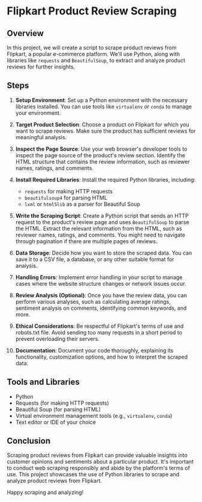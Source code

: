 # Flipkart Product Review Scraping

## Overview

In this project, we will create a script to scrape product reviews from Flipkart, a popular e-commerce platform. We'll use Python, along with libraries like `requests` and `BeautifulSoup`, to extract and analyze product reviews for further insights.

## Steps

1. **Setup Environment**: Set up a Python environment with the necessary libraries installed. You can use tools like `virtualenv` or `conda` to manage your environment.

2. **Target Product Selection**: Choose a product on Flipkart for which you want to scrape reviews. Make sure the product has sufficient reviews for meaningful analysis.

3. **Inspect the Page Source**: Use your web browser's developer tools to inspect the page source of the product's review section. Identify the HTML structure that contains the review information, such as reviewer names, ratings, and comments.

4. **Install Required Libraries**: Install the required Python libraries, including:
   - `requests` for making HTTP requests
   - `beautifulsoup4` for parsing HTML
   - `lxml` or `html5lib` as a parser for Beautiful Soup

5. **Write the Scraping Script**: Create a Python script that sends an HTTP request to the product's review page and uses `BeautifulSoup` to parse the HTML. Extract the relevant information from the HTML, such as reviewer names, ratings, and comments. You might need to navigate through pagination if there are multiple pages of reviews.

6. **Data Storage**: Decide how you want to store the scraped data. You can save it to a CSV file, a database, or any other suitable format for analysis.

7. **Handling Errors**: Implement error handling in your script to manage cases where the website structure changes or network issues occur.

8. **Review Analysis (Optional)**: Once you have the review data, you can perform various analyses, such as calculating average ratings, sentiment analysis on comments, identifying common keywords, and more.

9. **Ethical Considerations**: Be respectful of Flipkart's terms of use and robots.txt file. Avoid sending too many requests in a short period to prevent overloading their servers.

10. **Documentation**: Document your code thoroughly, explaining its functionality, customization options, and how to interpret the scraped data.

## Tools and Libraries

- Python
- Requests (for making HTTP requests)
- Beautiful Soup (for parsing HTML)
- Virtual environment management tools (e.g., `virtualenv`, `conda`)
- Text editor or IDE of your choice

## Conclusion

Scraping product reviews from Flipkart can provide valuable insights into customer opinions and sentiments about a particular product. It's important to conduct web scraping responsibly and abide by the platform's terms of use. This project showcases the use of Python libraries to scrape and analyze product reviews from Flipkart.

Happy scraping and analyzing!

